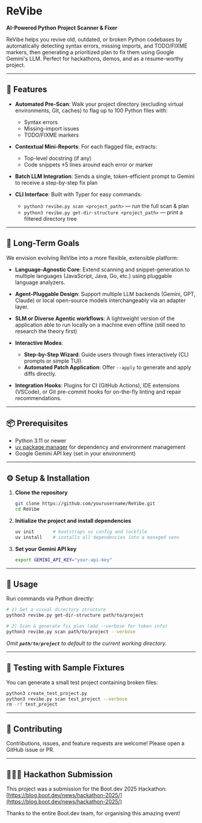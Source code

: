 # ReVibe

**AI-Powered Python Project Scanner & Fixer**

ReVibe helps you revive old, outdated, or broken Python codebases by automatically detecting syntax errors, missing imports, and TODO/FIXME markers, then generating a prioritized plan to fix them using Google Gemini's LLM. Perfect for hackathons, demos, and as a resume-worthy project.

---

## 📝 Features

* **Automated Pre-Scan**: Walk your project directory (excluding virtual environments, Git, caches) to flag up to 100 Python files with:

  * Syntax errors
  * Missing-import issues
  * TODO/FIXME markers
* **Contextual Mini-Reports**: For each flagged file, extracts:

  * Top-level docstring (if any)
  * Code snippets ±5 lines around each error or marker
* **Batch LLM Integration**: Sends a single, token-efficient prompt to Gemini to receive a step-by-step fix plan
* **CLI Interface**: Built with Typer for easy commands:

  * `python3 revibe.py scan <project_path>` — run the full scan & plan
  * `python3 revibe.py get-dir-structure <project_path>` — print a filtered directory tree

---

## 🌱 Long-Term Goals

We envision evolving ReVibe into a more flexible, extensible platform:

* **Language-Agnostic Core**: Extend scanning and snippet-generation to multiple languages (JavaScript, Java, Go, etc.) using pluggable language analyzers.
* **Agent-Pluggable Design**: Support multiple LLM backends (Gemini, GPT, Claude) or local open-source models interchangeably via an adapter layer.
* **SLM or Diverse Agentic workflows**: A lightweight version of the application able to run locally on a machine even offline (still need to research the theory first)
* **Interactive Modes**:

  * **Step-by-Step Wizard**: Guide users through fixes interactively (CLI prompts or simple TUI).
  * **Automated Patch Application**: Offer `--apply` to generate and apply diffs directly.
* **Integration Hooks**: Plugins for CI (GitHub Actions), IDE extensions (VSCode), or Git pre-commit hooks for on-the-fly linting and repair recommendations.

---

## 📦 Prerequisites

* Python 3.11 or newer
* [uv package manager](https://docs.astral.sh/uv/) for dependency and environment management
* Google Gemini API key (set in your environment)

---

## ⚙️ Setup & Installation

1. **Clone the repository**

   ```bash
   git clone https://github.com/yourusername/ReVibe.git
   cd ReVibe
   ```
2. **Initialize the project and install dependencies**

   ```bash
   uv init       # bootstraps uv config and lockfile
   uv install    # installs all dependencies into a managed venv
   ```
3. **Set your Gemini API key**

   ```bash
   export GEMINI_API_KEY="your-api-key"
   ```

---

## 🚀 Usage

Run commands via Python directly:

```bash
# 1) Get a visual directory structure
python3 revibe.py get-dir-structure path/to/project

# 2) Scan & generate fix plan (add --verbose for token info)
python3 revibe.py scan path/to/project --verbose
```

*Omit ********************`path/to/project`******************** to default to the current working directory.*

---

## 🧪 Testing with Sample Fixtures

You can generate a small test project containing broken files:

```bash
python3 create_test_project.py
python3 revibe.py scan test_project --verbose
rm -rf test_project
```

---

## 🤝 Contributing

Contributions, issues, and feature requests are welcome! Please open a GitHub issue or PR.

---

## 👨🏻‍💻 Hackathon Submission

This project was a submission for the Boot.dev 2025 Hackathon: [https://blog.boot.dev/news/hackathon-2025/](https://blog.boot.dev/news/hackathon-2025/)

Thanks to the entire Boot.dev team, for organising this amazing event!

